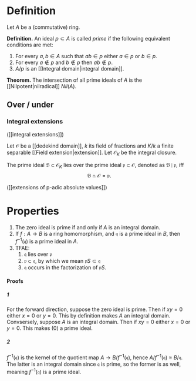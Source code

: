 # Definition
Let $A$ be a (commutative) ring.

**Definition.** An ideal $p\subset A$ is called _prime_ if the following equivalent conditions are met:
1. For every $a,b\in A$ such that $ab\in p$ either $a\in p$ or $b\in p$.
2. For every $a\not\in p$ and $b\not\in p$ then $ab\not\in p$.
3. $A/p$ is an [[Integral domain|integral domain]].

**Theorem.** The intersection of all prime ideals of $A$ is the [[Nilpotent|nilradical]] $Nil(A)$.

## Over / under
### Integral extensions
([[integral extensions]])

Let $\mathcal{O}$ be a [[dedekind domain]], $k$ its field of fractions and $K/k$ a finite separable [[Field extension|extension]]. Let $\mathcal{O}_K$ be the integral closure.

The prime ideal $\mathfrak{B}\subset\mathcal{O}_K$ lies over the prime ideal $\mathfrak{p}\subset\mathcal{O}$, denoted as $\mathfrak{B}\mid\mathfrak{p}$, iff $$\mathfrak{B}\cap\mathcal{O}=\mathfrak{p}.$$

([[extensions of p-adic absolute values]])

# Properties
1. The zero ideal is prime if and only if $A$ is an integral domain.
2. If $f:A\to B$ is a ring homomorphism, and $\mathfrak{q}$ is a prime ideal in $B$, then $f^{-1}(\mathfrak{q})$ is a prime ideal in $A$.
3. TFAE:
	1. $\mathfrak{q}$ lies over $\mathfrak{p}$
	2. $\mathfrak{p}\subset\mathfrak{q}$, by which we mean $\mathfrak{p}S\subset\mathfrak{q}$
	3. $\mathfrak{q}$ occurs in the factorization of $\mathfrak{p}S$.
#### Proofs
##### 1
For the forward direction, suppose the zero ideal is prime. Then if $xy=0$ either $x=0$ or $y=0$. This by definition makes $A$ an integral domain. Convsersely, suppose $A$ is an integral domain. Then if $xy=0$ either $x=0$ or $y=0$. This makes $(0)$ a prime ideal.
##### 2
$f^{-1}(\mathfrak{q})$ is the kernel of the quotient map $A\to B/f^{-1}(\mathfrak{q})$, hence $A/f^{-1}(\mathfrak{q})\cong B/\mathfrak{q}$. The latter is an integral domain since $\mathfrak{q}$ is prime, so the former is as well, meaning $f^{-1}(\mathfrak{q})$ is a prime ideal.
